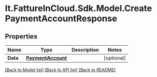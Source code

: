 # It.FattureInCloud.Sdk.Model.CreatePaymentAccountResponse

## Properties

Name | Type | Description | Notes
------------ | ------------- | ------------- | -------------
**Data** | [**PaymentAccount**](PaymentAccount.md) |  | [optional] 

[[Back to Model list]](../../README.md#documentation-for-models) [[Back to API list]](../../README.md#documentation-for-api-endpoints) [[Back to README]](../../README.md)

